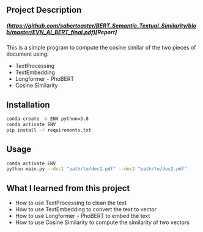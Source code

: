 ## Project Description
##### (https://github.com/sabertoaster/BERT_Semantic_Textual_Similarity/blob/master/EVN_AI_BERT_final.pdf)[Report]
This is a simple program to compute the cosine similar of the two pieces of document using:
- TextProcessing
- TextEmbedding
- Longformer - PhoBERT
- Cosine Similarity

## Installation
```bash
conda create -n ENV python=3.8
conda activate ENV
pip install -r requirements.txt
```

## Usage
```bash
conda activate ENV
python main.py --doc1 "path/to/doc1.pdf" --doc2 "path/to/doc2.pdf"
```

## What I learned from this project
- How to use TextProcessing to clean the text
- How to use TextEmbedding to convert the text to vector
- How to use Longformer - PhoBERT to embed the text
- How to use Cosine Similarity to compute the similarity of two vectors
<br>
